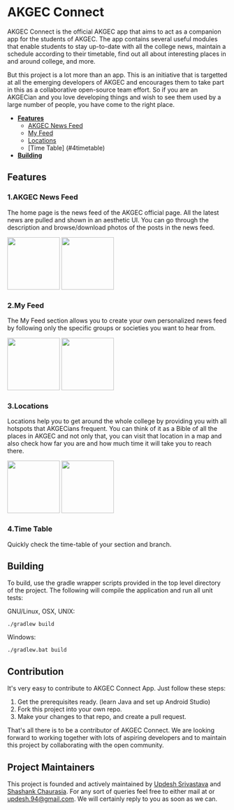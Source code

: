 # AKGEC Connect

AKGEC Connect is the official AKGEC app that aims to act as a companion app for the students of AKGEC. The app contains several useful modules that enable students to stay up-to-date with all the college news, maintain a schedule according to their timetable, find out all about interesting places in and around college, and more.

But this project is a lot more than an app. This is an initiative that is targetted at all the emerging developers of AKGEC and encourages them to take part in this as a collaborative open-source team effort. So if you are an AKGECian and you love developing things and wish to see them used by a large number of people, you have come to the right place. 

+ **[Features](#features)**
  + [AKGEC News Feed](#1AKGEC-news-feed)
  + [My Feed](#2my-feed)
  + [Locations](#3locations)
  + [Time Table] (#4timetable)
+ **[Building](#building)**

## Features
### 1.AKGEC News Feed
The home page is the news feed of the AKGEC official page. All the latest news are pulled and shown in an aesthetic UI. You can go through the description and browse/download photos of the posts in the news feed.

<img src="/../master/screenshots/1.png" width="120">
<img src="/../master/screenshots/7.png" width="120">

### 2.My Feed
The My Feed section allows you to create your own personalized news feed by following only the specific groups or societies you want to hear from.

<img src="/../master/screenshots/2.png" width="120">
<img src="/../master/screenshots/3.png" width="120">

### 3.Locations
Locations help you to get around the whole college by providing you with all hotspots that AKGECians frequent. You can think of it as a Bible of all the places in AKGEC and not only that, you can visit that location in a map and also check how far you are and how much time it will take you to reach there.

<img src="/../master/screenshots/8.png" width="120">
<img src="/../master/screenshots/9.png" width="120">

### 4.Time Table
Quickly check the time-table of your section and branch.

## Building

To build, use the gradle wrapper scripts provided in the top level directory of the project. The following will
compile the application and run all unit tests:

GNU/Linux, OSX, UNIX:
```
./gradlew build
```

Windows:
```
./gradlew.bat build
```

## Contribution
It's very easy to contribute to AKGEC Connect App. Just follow these steps:

1. Get the prerequisites ready. (learn Java and set up Android Studio)
2. Fork this project into your own repo.
3. Make your changes to that repo, and create a pull request.

That's all there is to be a contributor of AKGEC Connect. We are looking forward to working together with lots of aspiring developers and to maintain this project by collaborating with the open community.

## Project Maintainers
This project is founded and actively maintained by [Updesh Srivastava](https://github.com/updeshxp/) and [Shashank Chaurasia](https://github.com/shashac234/). For any sort of queries feel free to either mail at or updesh.94@gmail.com. We will certainly reply to you as soon as we can.